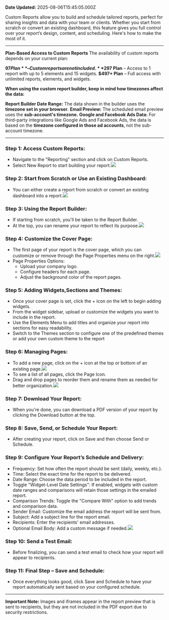 **Date Updated:** 2025-08-06T15:45:05.000Z

Custom Reports allow you to build and schedule tailored reports, perfect for sharing insights and data with your team or clients. Whether you start from scratch or convert an existing dashboard, this feature gives you full control over your report’s design, content, and scheduling. Here's how to make the most of it.

  
---

**Plan-Based Access to Custom Reports**
The availability of custom reports depends on your current plan:

**$97 Plan** – Custom reports are not included.
**$297 Plan** – Access to 1 report with up to 5 elements and 15 widgets.
**$497+ Plan** – Full access with unlimited reports, elements, and widgets.


**When using the custom report builder, keep in mind how timezones affect the data:**

**Report Builder Date Range:** The data shown in the builder uses the **timezone set in your browser**.
**Email Preview:** The scheduled email preview uses the **sub-account's timezone.**
**Google and Facebook Ads Data:** For third-party integrations like Google Ads and Facebook Ads, the data is based on the **timezone configured in those ad accounts**, not the sub-account timezone.

---

### **Step 1: Access Custom Reports:**

* Navigate to the "Reporting" section and click on Custom Reports.
* Select New Report to start building your report.![](https://s3.amazonaws.com/cdn.freshdesk.com/data/helpdesk/attachments/production/155035055490/original/XWop_yTg_BlD5QR9gtE0rOHuULkKgx62vQ.png?1729478541)

### **Step 2: Start from Scratch or Use an Existing Dashboard:**

* You can either create a report from scratch or convert an existing dashboard into a report.![](https://s3.amazonaws.com/cdn.freshdesk.com/data/helpdesk/attachments/production/155035055491/original/CN9NPXV5O74IZ5TAKE1b78VreNdJl28gtA.png?1729478560)

### **Step 3: Using the Report Builder:**

* If starting from scratch, you'll be taken to the Report Builder.
* At the top, you can rename your report to reflect its purpose.![](https://s3.amazonaws.com/cdn.freshdesk.com/data/helpdesk/attachments/production/155035055500/original/zmBtf-tN9LhiMM6vL9BqOZxeMPkAz9_AOQ.png?1729478592)

  
### **Step 4: Customize the Cover Page:**

* The first page of your report is the cover page, which you can customize or remove through the Page Properties menu on the right.![](https://s3.amazonaws.com/cdn.freshdesk.com/data/helpdesk/attachments/production/155035055523/original/mGNh0S6YZcrDx7yCBMKItqWbD2dT4I7dKw.png?1729478640)
* Page Properties Options:  
   * Upload your company logo.  
   * Configure headers for each page.  
   * Adjust the background color of the report pages.
  
  
### **Step 5: Adding Widgets,Sections and Themes:**

* Once your cover page is set, click the + icon on the left to begin adding widgets.
* From the widget sidebar, upload or customize the widgets you want to include in the report.
* Use the Elements Menu to add titles and organize your report into sections for easy readability.
* Switch to the Themes section to configure one of the predefined themes or add your own custom theme to the report

  
### **Step 6: Managing Pages:**

* To add a new page, click on the + icon at the top or bottom of an existing page.![](https://s3.amazonaws.com/cdn.freshdesk.com/data/helpdesk/attachments/production/155035055538/original/uaL0URUopHhC5wDig5wPB48i9pVXWzb73Q.png?1729478707)
* To see a list of all pages, click the Page Icon.
* Drag and drop pages to reorder them and rename them as needed for better organization.![](https://s3.amazonaws.com/cdn.freshdesk.com/data/helpdesk/attachments/production/155035055540/original/zyglJDeH2oIk1fnjkCUcTp6ecOrC8uISQw.png?1729478725)

  
### **Step 7: Download Your Report:**

* When you're done, you can download a PDF version of your report by clicking the Download button at the top.

  
### **Step 8: Save, Send, or Schedule Your Report:**

* After creating your report, click on Save and then choose Send or Schedule.

  
### **Step 9: Configure Your Report’s Schedule and Delivery:**

* Frequency: Set how often the report should be sent (daily, weekly, etc.).
* Time: Select the exact time for the report to be delivered.
* Date Range: Choose the data period to be included in the report.
* Toggle "Widget-Level Date Settings": If enabled, widgets with custom date ranges and comparisons will retain those settings in the emailed report.
* Comparison Trends: Toggle the "Compare With" option to add trends and comparison data.
* Sender Email: Customize the email address the report will be sent from.
* Subject: Add a subject line for the report email.
* Recipients: Enter the recipients' email addresses.
* Optional Email Body: Add a custom message if needed.![](https://s3.amazonaws.com/cdn.freshdesk.com/data/helpdesk/attachments/production/155035055549/original/lBoGoTRg-viTXQNBGh5jjtfyg7ujRHoNHw.png?1729478745)

  
### **Step 10: Send a Test Email:**

* Before finalizing, you can send a test email to check how your report will appear to recipients.

  
### **Step 11: Final Step – Save and Schedule:**

* Once everything looks good, click Save and Schedule to have your report automatically sent based on your configured schedule.

---

**Important Note:**
Images and iframes appear in the report preview that is sent to recipients, but they are not included in the PDF export due to security restrictions.

#   

###   